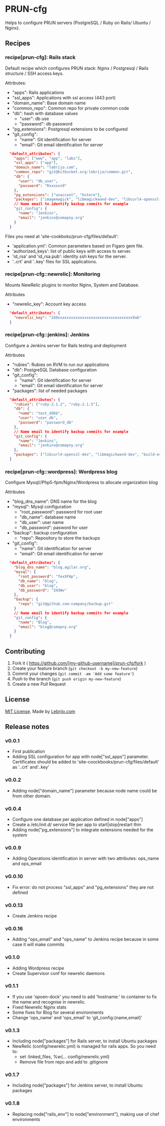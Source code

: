 # PRUN-cfg

Helps to configure PRUN servers (PostgreSQL / Ruby on Rails/ Ubuntu / Nginx).

## Recipes

### recipe[prun-cfg]: Rails stack

Default recipe which configures PRUN stack: Nginx / Postgresql / Rails structure / SSH access keys. 

Attributes:

* "apps": Rails applications
* "ssl_apps": Applications with ssl access (443 port)
* "domain_name": Base domain name
* "common_repo": Common repo for private common code
* "db": hash with database values
  * "user": db use
  * "password": db password
* "pg_extensions": Postgresql extensions to be configured
* "git_config":
  * "name": Git identification for server
  * "email": Git email identification for server

```json
  "default_attributes": {
    "apps": ["www", "app", "labs"],
    "ssl_apps": ["app"],
    "domain_name": "lebrijo.com",
    "common_repo": "git@bitbucket.org:lebrijo/common.git",
    "db": {
      "user": "db_user",
      "password": "Rxxxxxx9"
    },
    "pg_extensions": ["unaccent", "hstore"],
    "packages": ["imagemagick", "libmagickwand-dev", "libcurl4-openssl-dev"]
    // Name email to identify backup commits for example
    "git_config": {
      "name": "Jenkins",
      "email": "jenkins@comapny.org"
    }
  }
```

Files you need at 'site-cookboks/prun-cfg/files/default':

* 'application.yml': Common parameters based on Figaro gem file.
* 'authorized_keys': list of public keys with access to server.
* 'id_rsa' and 'id_rsa.pub': identity ssh keys for the server.
* '<app>.<domain>.crt' and '<app>.<domain>.key' files for SSL applications. 

### recipe[prun-cfg::newrelic]: Monitoring

Mounts NewRelic plugins to monitor Nginx, System and Database.

Attributes

* "newrelic_key": Account key access

```json
  "default_attributes": {
    "newrelic_key": "249xxxxxxxxxxxxxxxxxxxxxxxxxxxxxxxxxx9ab"
  }
```

### recipe[prun-cfg::jenkins]: Jenkins

Configure a Jenkins server for Rails testing and deployment

Attributes

* "rubies": Rubies on RVM to run our applications
* "db": PostgreSQL Database configuration
* "git_config":
  * "name": Git identification for server
  * "email": Git email identification for server
* "packages": list of needed packages

```json
  "default_attributes": {
    "rubies": ["ruby-2.1.2", "ruby-2.1.5"],
    "db": {
      "name": "test_ddbb",
      "user": "user_db",
      "password": "password_db"
    },
    // Name email to identify backup commits for example
    "git_config": {
      "name": "Jenkins",
      "email": "jenkins@comapny.org"
    },
    "packages": ["libcurl4-openssl-dev", "libmagickwand-dev", "build-essential"]
  }
```

### recipe[prun-cfg::wordpress]: Wordpress blog

Configure Mysql//Php5-fpm/Nginx/Wordpress to allocate organization blog

Attributes

* "blog_dns_name": DNS name for the blog
* "mysql": Mysql configuration
  * "root_password": password for root user
  * "db_name": database name
  * "db_user": user name
  * "db_password": pasword for user
* "backup": backup configuration
  * "repo": Repository to store the backups
* "git_config":
  * "name": Git identification for server
  * "email": Git email identification for server

```json
  "default_attributes": {
    "blog_dns_name": "blog.agilar.org",
    "mysql": {
      "root_password": "fexXFAp",
      "db_name": "blog",
      "db_user": "blog",
      "db_password": "IH3Wv"
    },
    "backup": {
      "repo": "git@github.com:company/backup.git"
    }
    // Name email to identify backup commits for example
    "git_config": {
      "name": "Blog",
      "email": "blog@comapny.org"
    }
  }
```

## Contributing

1. Fork it ( https://github.com/[my-github-username]/prun-cfg/fork )
2. Create your feature branch (`git checkout -b my-new-feature`)
3. Commit your changes (`git commit -am 'Add some feature'`)
4. Push to the branch (`git push origin my-new-feature`)
5. Create a new Pull Request

## License

[MIT License](http://opensource.org/licenses/MIT). Made by [Lebrijo.com](http://lebrijo.com)

## Release notes

### v0.0.1

* First publication
* Adding SSL configuration for app with node["ssl_apps"] parameter. Certificates should be added to 'site-coockbooks/prun-cfg/files/default' as '<app>.<domain>.crt' and'<app>.<domain>.key'
 
### v0.0.2

* Adding node["domain_name"] parameter because node name could be from other domain.

### v0.0.4

* Configure one database per application defined in node["apps"] 
* Create a /etc/init.d/<app> service file per app to start|stop|restart thin
* Adding node["pg_extensions"] to integrate extensions needed for the system

### v0.0.9

* Adding Operations identification in server with two attributes: ops_name and ops_email

### v0.0.10

* Fix error: do not process "ssl_apps" and "pg_extensions" they are not defined

### v0.0.13

* Create Jenkins recipe

### v0.0.16

* Adding "ops_email" and "ops_name" to Jenkins recipe because in some case it will make commits

### v0.1.0

* Adding Wordpress recipe
* Create Supervisor conf for newrelic daemons

### v0.1.1

* If you use 'opoen-dock' you need to add   'hostname:' to container to fix the name and recognise in newrelic.
* Fixed Newrelic Nginx stats
* Some fixes for Blog for several environments
* Change 'ops_name' and 'ops_email' to 'git_config:{name,email}'

### v0.1.3

* Including node["packages"] for Rails server, to install Ubuntu packages
* NewRelic (config/newrelic.yml) is managed for rails apps. So you need to:
    * set :linked_files, %w{... config/newrelic.yml}
    * Remove file from repo and add to .gitignore

### v0.1.7

* Including node["packages"] for Jenkins server, to install Ubuntu packages

### v0.1.8

* Replacing node["rails_env"] to node["environment"], making use of chef environments

